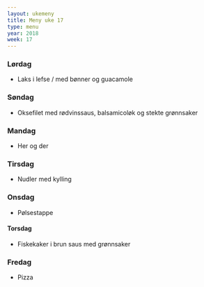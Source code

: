 ```yaml
---
layout: ukemeny
title: Meny uke 17
type: menu
year: 2018
week: 17
---
```


### Lørdag

- Laks i lefse / med bønner og guacamole

### Søndag

- Oksefilet med rødvinssaus, balsamicoløk og stekte grønnsaker

### Mandag

- Her og der

### Tirsdag

- Nudler med kylling

### Onsdag

- Pølsestappe

#### Torsdag

- Fiskekaker i brun saus med grønnsaker

### Fredag

- Pizza

